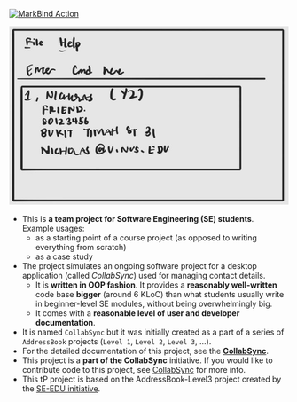 [![MarkBind Action](https://github.com/AY2425S2-CS2103T-F10-3/tp/actions/workflows/docs.yml/badge.svg)](https://github.com/AY2425S2-CS2103T-F10-3/tp/actions/workflows/docs.yml)

![Ui](docs/images/Ui.png)

* This is **a team project for Software Engineering (SE) students**.<br>
  Example usages:
  * as a starting point of a course project (as opposed to writing everything from scratch)
  * as a case study
* The project simulates an ongoing software project for a desktop application (called _CollabSync_) used for managing contact details.
  * It is **written in OOP fashion**. It provides a **reasonably well-written** code base **bigger** (around 6 KLoC) than what students usually write in beginner-level SE modules, without being overwhelmingly big.
  * It comes with a **reasonable level of user and developer documentation**.
* It is named `CollabSync` but it was initially created as a part of a series of `AddressBook` projects (`Level 1`, `Level 2`, `Level 3`, ...).
* For the detailed documentation of this project, see the **[CollabSync](https://ay2425s2-cs2103t-f10-3.github.io/tp/)**.
* This project is a **part of the CollabSync** initiative. If you would like to contribute code to this project, see [CollabSync](https://ay2425s2-cs2103t-f10-3.github.io/tp/) for more info.
* This tP project is based on the AddressBook-Level3 project created by the [SE-EDU initiative](https://se-education.org).
